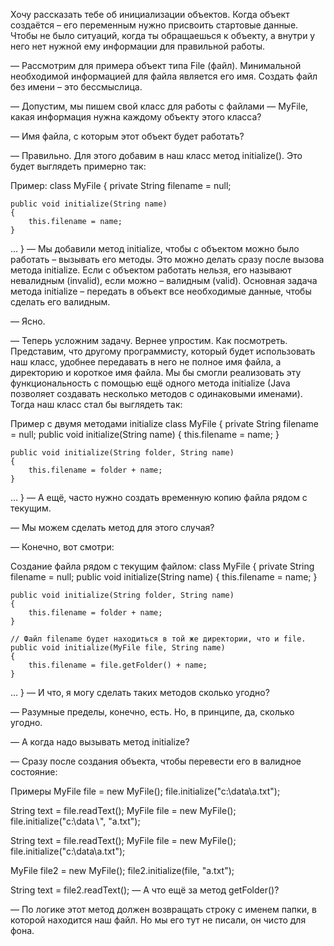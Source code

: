  Хочу рассказать тебе об инициализации объектов. Когда объект создаётся – его переменным нужно присвоить стартовые данные. Чтобы не было ситуаций, когда ты обращаешься к объекту, а внутри у него нет нужной ему информации для правильной работы.

— Рассмотрим для примера объект типа File (файл). Минимальной необходимой информацией для файла является его имя. Создать файл без имени – это бессмыслица.

— Допустим, мы пишем свой класс для работы с файлами — MyFile, какая информация нужна каждому объекту этого класса?

— Имя файла, с которым этот объект будет работать?

— Правильно. Для этого добавим в наш класс метод initialize(). Это будет выглядеть примерно так:

Пример:
class MyFile
{
    private String filename = null;

    public void initialize(String name)
    {
        this.filename = name;
    }
…
}
— Мы добавили метод initialize, чтобы с объектом можно было работать – вызывать его методы. Это можно делать сразу после вызова метода initialize. Если с объектом работать нельзя, его называют невалидным (invalid), если можно – валидным (valid). Основная задача метода initialize – передать в объект все необходимые данные, чтобы сделать его валидным.

— Ясно.

— Теперь усложним задачу. Вернее упростим. Как посмотреть. Представим, что другому программисту, который будет использовать наш класс, удобнее передавать в него не полное имя файла, а директорию и короткое имя файла. Мы бы смогли реализовать эту функциональность с помощью ещё одного метода initialize (Java позволяет создавать несколько методов с одинаковыми именами). Тогда наш класс стал бы выглядеть так:

Пример с двумя методами initialize
class MyFile
{
    private String filename = null;
    public void initialize(String name)
    {
        this.filename = name;
    }

    public void initialize(String folder, String name)
    {
        this.filename = folder + name;
    }

…
}
— А ещё, часто нужно создать временную копию файла рядом с текущим.

— Мы можем сделать метод для этого случая?

— Конечно, вот смотри:

Создание файла рядом с текущим файлом:
class MyFile
{
    private String filename = null;
    public void initialize(String name)
    {
        this.filename = name;
    }

    public void initialize(String folder, String name)
    {
        this.filename = folder + name;
    }

    // Файл filename будет находиться в той же директории, что и file.
    public void initialize(MyFile file, String name)
    {
        this.filename = file.getFolder() + name;
    }

…
}
— И что, я могу сделать таких методов сколько угодно?

— Разумные пределы, конечно, есть. Но, в принципе, да, сколько угодно.

— А когда надо вызывать метод initialize?

— Сразу после создания объекта, чтобы перевести его в валидное состояние:

Примеры
MyFile file = new MyFile();
file.initialize("c:\data\a.txt");

String text = file.readText();
MyFile file = new MyFile();
file.initialize("c:\data∖", "a.txt");

String text = file.readText();
MyFile file = new MyFile();
file.initialize("c:\data\a.txt");

MyFile file2 = new MyFile();
file2.initialize(file, "a.txt");

String text = file2.readText();
— А что ещё за метод getFolder()?

— По логике этот метод должен возвращать строку с именем папки, в которой находится наш файл. Но мы его тут не писали, он чисто для фона.
